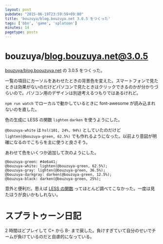 ```yaml
---
layout: post
pubdate: "2015-06-19T23:59:59+09:00"
title: 'bouzuya/blog.bouzuya.net 3.0.5 をつくった'
tags: ['bbn', 'game', 'splatoon']
minutes: 14
pagetype: posts
---
```

# bouzuya/blog.bouzuya.net@3.0.5

[bouzuya/blog.boouzuya.net][] の 3.0.5 をつくった。

一覧の項目にカーソルをあわせたときの背景色を変えた。スマートフォンで見たときは効果がないのだけどパソコンで見たときはクリックできるのかが分かりづらいので。パソコン用のデザインは別途考えるつもりではあるけれど。

`npm run watch` でローカルで動かしているときに font-awesome が読み込まれないのを直した。

色の生成に LESS の関数 `lighten` `darken` を使うようにした。

`@bouzuya-white` は `hsl(101, 24%, 94%)` としていたのだけど `lighten(@bouzuya-green, 62.5%)` でも作れるようになった。以前より意図が明確になるのでこちらを主に使うと良さそう。

あわせて色をいくつか追加して次のようにした。

```
@bouzuya-green: #4e6a41;
@bouzuya-white: lighten(@bouzuya-green, 62.5%);
@bouzuya-gray: lighten(@bouzuya-green, 36.5%);
@bouzuya-darkgray: darken(@bouzuya-green, 12.5%);
@bouzuya-black: darken(@bouzuya-green, 25%);
```

意外と便利だ。思えば [LESS の関数](http://lesscss.org/functions/) ってほとんど調べてこなかった。一度は見たほうが良いかもしれない。

# スプラトゥーン日記

2 時間ほどプレイして C+ から B- まで戻した。負けすぎていて自分のせいでチームが負けているのだと自虐的になっている。

[bouzuya/blog.boouzuya.net]: https://github.com/bouzuya/blog.boouzuya.net
